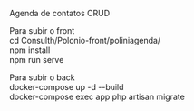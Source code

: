 Agenda de contatos CRUD

Para subir o front  
    cd Consulth/Polonio-front/poliniagenda/  
    npm install  
    npm run serve

Para subir o back  
  docker-compose up -d --build  
  docker-compose exec app php artisan migrate  
